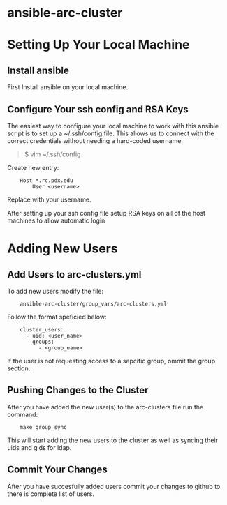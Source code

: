 # ansible-arc-cluster

Setting Up Your Local Machine
=============================

Install ansible
---------------
First Install ansible on your local machine.

Configure Your ssh config and RSA Keys
---------------------------------------
The easiest way to configure your local machine to work with this ansible script is to set up a ~/.ssh/config file. This allows us to connect with the correct credentials without needing a hard-coded username.

> $ vim ~/.ssh/config

Create new entry:

```
	Host *.rc.pdx.edu
		User <username>
```

Replace <username> with your username.

After setting up your ssh config file setup RSA keys on all of the host machines to allow automatic login

Adding New Users
================

Add Users to arc-clusters.yml
-----------------------------
To add new users modify the file:

```
    ansible-arc-cluster/group_vars/arc-clusters.yml
```

Follow the format speficied below:

```
    cluster_users:
      - uid: <user_name>
        groups:
          - <group_name>
```

If the user is not requesting access to a sepcific group, ommit the group section.

Pushing Changes to the Cluster
------------------------------

After you have added the new user(s) to the arc-clusters file run the command:

```
    make group_sync
```

This will start adding the new users to the cluster as well as syncing their uids and gids for ldap.

Commit Your Changes
-------------------
After you have succesfully added users commit your changes to github to there is complete list of users.


